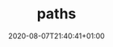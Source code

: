 ---
title: paths
description: Work with filesystem paths & globs.
date: 2020-08-07T21:40:41+01:00
lastmod: 2020-08-07T21:40:41+01:00
seo_article_headline: Filesystem paths in a task-runner automation pipeline.
seo_description: Use cross-platform paths, check if files and directories exist and use globs. 
seo_is_carousel: true
---